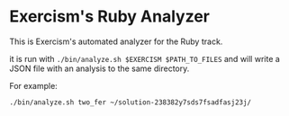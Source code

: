 # Exercism's Ruby Analyzer

This is Exercism's automated analyzer for the Ruby track.

it is run with `./bin/analyze.sh $EXERCISM $PATH_TO_FILES` and will write a JSON file with an analysis to the same directory.

For example:

```bash
./bin/analyze.sh two_fer ~/solution-238382y7sds7fsadfasj23j/
```
